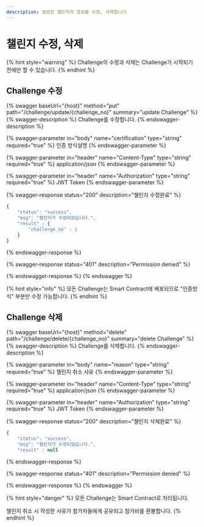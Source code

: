```yaml
---
description: 생성된 챌린지의 정보를 수정, 삭제합니다.
---
```


# 챌린지 수정, 삭제

{% hint style="warning" %}
Challenge의 수정과 삭제는 Challenge가 시작되기 전에만 할 수 있습니다.
{% endhint %}

## Challenge 수정

{% swagger baseUrl="{host}" method="put" path="/challenge/update/{challenge_no}" summary="update Challenge" %}
{% swagger-description %}
Challenge를 수정합니다.
{% endswagger-description %}

{% swagger-parameter in="body" name="certification" type="string" required="true" %}
인증 방식설명
{% endswagger-parameter %}

{% swagger-parameter in="header" name="Content-Type" type="string" required="true" %}
application/json
{% endswagger-parameter %}

{% swagger-parameter in="header" name="Authorization" type="string" required="true" %}
JWT Token
{% endswagger-parameter %}

{% swagger-response status="200" description="챌린지 수정완료" %}
```javascript
{
    "status": "success",
    "msg": "챌린지가 수정되었습니다.",
    "result" : {
        "challenge_no" : 1
    }
}
```
{% endswagger-response %}

{% swagger-response status="401" description="Permission denied" %}

{% endswagger-response %}
{% endswagger %}

{% hint style="info" %}
모든 Challenge는 Smart Contract에 배포되므로 "인증방식" 부분만 수정 가능합니다.
{% endhint %}

## Challenge 삭제

{% swagger baseUrl="{host}" method="delete" path="/challenge/delete/{challenge_no}" summary="delete Challenge" %}
{% swagger-description %}
Challenge를 삭제합니다.
{% endswagger-description %}

{% swagger-parameter in="body" name="reason" type="string" required="true" %}
챌린지 취소 사유
{% endswagger-parameter %}

{% swagger-parameter in="header" name="Content-Type" type="string" required="true" %}
application/json
{% endswagger-parameter %}

{% swagger-parameter in="header" name="Authorization" type="string" required="true" %}
JWT Token
{% endswagger-parameter %}

{% swagger-response status="200" description="챌린지 삭제완료" %}
```javascript
{
    "status": "success",
    "msg": "챌린지가 수정되었습니다.",
    "result" : null
```
{% endswagger-response %}

{% swagger-response status="401" description="Permission denied" %}

{% endswagger-response %}
{% endswagger %}

{% hint style="danger" %}
모든 Challenge는 Smart Contract로 처리됩니다.&#x20;

챌린지 취소 시 작성한 사유가 참가자들에게 공유되고 참가비를 환불합니다.
{% endhint %}
